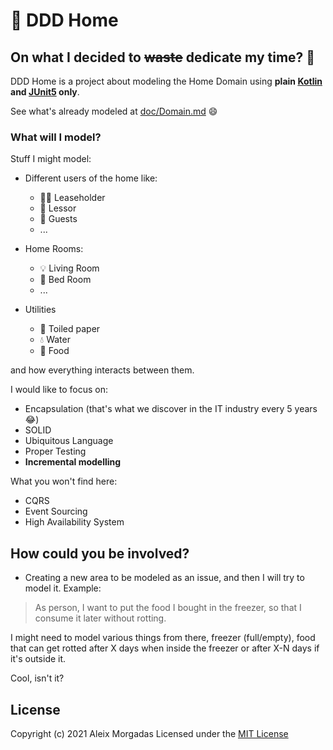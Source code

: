 # 🏡 DDD Home

## On what I decided to ~~waste~~ dedicate my time? 🤔

DDD Home is a project about modeling the Home Domain using __plain [Kotlin](https://kotlinlang.org/) and [JUnit5](https://junit.org/junit5/) only__.

See what's already modeled at [doc/Domain.md](./doc/Domain.md) 😄

### What will I model?

Stuff I might model:

- Different users of the home like:
    - 👩‍💼 Leaseholder
    - 🧑 Lessor
    - 🧟 Guests
    - ...
    
- Home Rooms:
    - 💡 Living Room
    - 🛌 Bed Room
    - ...
    
- Utilities
    - 🧻 Toiled paper
    - 💧 Water
    - 🥖 Food
    

and how everything interacts between them.

I would like to focus on:

- Encapsulation (that's what we discover in the IT industry every 5 years 😂)
- SOLID
- Ubiquitous Language
- Proper Testing
- __Incremental modelling__

What you won't find here:

- CQRS
- Event Sourcing
- High Availability System

## How could you be involved?

- Creating a new area to be modeled as an issue, and then I will try to model it. Example:

> As person, I want to put the food I bought in the freezer, so that I consume it later without rotting.

I might need to model various things from there, freezer (full/empty), food that can get rotted after X days when inside the freezer or after X-N days if it's outside it.

Cool, isn't it?

## License

Copyright (c) 2021 Aleix Morgadas Licensed under the [MIT License](./LICENSE)